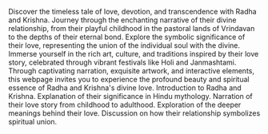 Discover the timeless tale of love, devotion, and transcendence with Radha and Krishna. Journey through the enchanting narrative of their divine relationship, from their playful childhood in the pastoral lands of Vrindavan to the depths of their eternal bond. Explore the symbolic significance of their love, representing the union of the individual soul with the divine. Immerse yourself in the rich art, culture, and traditions inspired by their love story, celebrated through vibrant festivals like Holi and Janmashtami. Through captivating narration, exquisite artwork, and interactive elements, this webpage invites you to experience the profound beauty and spiritual essence of Radha and Krishna's divine love.
Introduction to Radha and Krishna.
Explanation of their significance in Hindu mythology.
Narration of their love story from childhood to adulthood.
Exploration of the deeper meanings behind their love.
Discussion on how their relationship symbolizes spiritual union.
